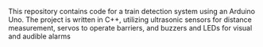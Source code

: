 This repository contains code for a train detection system using an Arduino Uno. The project is written in C++, utilizing ultrasonic sensors for distance measurement, servos to operate barriers, and buzzers and LEDs for visual and audible alarms
